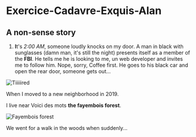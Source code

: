 # Exercice-Cadavre-Exquis-Alan

## A non-sense story

1. **I**t's _2:00 AM_, someone loudly knocks on my door. A man in black with sunglasses (damn man, it's still the night) presents itself as a member of the **FBI**. He tells me he is looking to me, un web developer and invites me to follow him. Nope, sorry, Coffee first. He goes to his black car and open the rear door, someone gets out...

![Tiiiiired](https://media1.tenor.com/images/764f56e24f35eb0c9bbcaf2eaad9cf77/tenor.gif?itemid=9561101)

When I moved to a new neighborhood in 2019.

I live near Voici des mots **the fayembois forest**.

![Fayembois forest](https://www.artmajeur.com/medias/standard/p/h/photopassion/artwork/2185689__MG_7765.jpg)

We went for a walk in the woods when suddenly...
